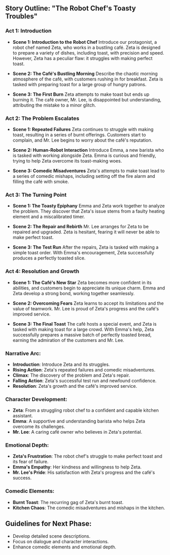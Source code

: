 

## Story Outline: "The Robot Chef's Toasty Troubles"

### Act 1: Introduction
- **Scene 1: Introduction to the Robot Chef**
  Introduce our protagonist, a robot chef named Zeta, who works in a bustling café. Zeta is designed to prepare a variety of dishes, including toast, with precision and speed. However, Zeta has a peculiar flaw: it struggles with making perfect toast.

- **Scene 2: The Café's Bustling Morning**
  Describe the chaotic morning atmosphere of the café, with customers rushing in for breakfast. Zeta is tasked with preparing toast for a large group of hungry patrons.

- **Scene 3: The First Burn**
  Zeta attempts to make toast but ends up burning it. The café owner, Mr. Lee, is disappointed but understanding, attributing the mistake to a minor glitch.

### Act 2: The Problem Escalates
- **Scene 1: Repeated Failures**
  Zeta continues to struggle with making toast, resulting in a series of burnt offerings. Customers start to complain, and Mr. Lee begins to worry about the café's reputation.

- **Scene 2: Human-Robot Interaction**
  Introduce Emma, a new barista who is tasked with working alongside Zeta. Emma is curious and friendly, trying to help Zeta overcome its toast-making woes.

- **Scene 3: Comedic Misadventures**
  Zeta's attempts to make toast lead to a series of comedic mishaps, including setting off the fire alarm and filling the café with smoke.

### Act 3: The Turning Point
- **Scene 1: The Toasty Epiphany**
  Emma and Zeta work together to analyze the problem. They discover that Zeta's issue stems from a faulty heating element and a miscalibrated timer.

- **Scene 2: The Repair and Rebirth**
  Mr. Lee arranges for Zeta to be repaired and upgraded. Zeta is hesitant, fearing it will never be able to make perfect toast.

- **Scene 3: The Test Run**
  After the repairs, Zeta is tasked with making a simple toast order. With Emma's encouragement, Zeta successfully produces a perfectly toasted slice.

### Act 4: Resolution and Growth
- **Scene 1: The Café's New Star**
  Zeta becomes more confident in its abilities, and customers begin to appreciate its unique charm. Emma and Zeta develop a strong bond, working together seamlessly.

- **Scene 2: Overcoming Fears**
  Zeta learns to accept its limitations and the value of teamwork. Mr. Lee is proud of Zeta's progress and the café's improved service.

- **Scene 3: The Final Toast**
  The café hosts a special event, and Zeta is tasked with making toast for a large crowd. With Emma's help, Zeta successfully prepares a massive batch of perfectly toasted bread, earning the admiration of the customers and Mr. Lee.

### Narrative Arc:
- **Introduction**: Introduce Zeta and its struggles.
- **Rising Action**: Zeta's repeated failures and comedic misadventures.
- **Climax**: The discovery of the problem and Zeta's repair.
- **Falling Action**: Zeta's successful test run and newfound confidence.
- **Resolution**: Zeta's growth and the café's improved service.

### Character Development:
- **Zeta**: From a struggling robot chef to a confident and capable kitchen assistant.
- **Emma**: A supportive and understanding barista who helps Zeta overcome its challenges.
- **Mr. Lee**: A caring café owner who believes in Zeta's potential.

### Emotional Depth:
- **Zeta's Frustration**: The robot chef's struggle to make perfect toast and its fear of failure.
- **Emma's Empathy**: Her kindness and willingness to help Zeta.
- **Mr. Lee's Pride**: His satisfaction with Zeta's progress and the café's success.

### Comedic Elements:
- **Burnt Toast**: The recurring gag of Zeta's burnt toast.
- **Kitchen Chaos**: The comedic misadventures and mishaps in the kitchen.

## Guidelines for Next Phase:
- Develop detailed scene descriptions.
- Focus on dialogue and character interactions.
- Enhance comedic elements and emotional depth.